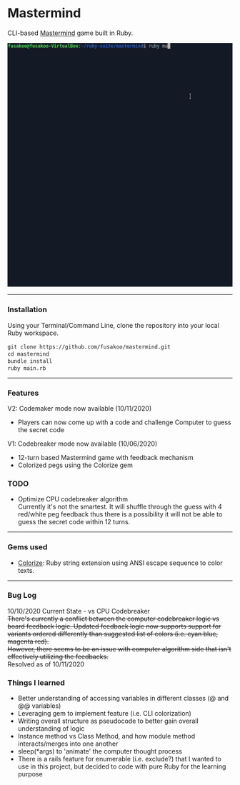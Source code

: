# Mastermind
CLI-based [Mastermind](https://en.wikipedia.org/wiki/Mastermind_(board_game)) game built in Ruby.

![preview](/preview.gif)

---

### Installation
Using your Terminal/Command Line, clone the repository into your local Ruby workspace.
```
git clone https://github.com/fusakoo/mastermind.git
cd mastermind
bundle install
ruby main.rb
```
---

### Features
V2: Codemaker mode now available (10/11/2020)
- Players can now come up with a code and challenge Computer to guess the secret code

V1: Codebreaker mode now available (10/06/2020)
- 12-turn based Mastermind game with feedback mechanism
- Colorized pegs using the Colorize gem

### TODO
- Optimize CPU codebreaker algorithm  
Currently it's not the smartest. It will shuffle through the guess with 4 red/white peg feedback thus there is a possibility it will not be able to guess the secret code within 12 turns.

---

### Gems used
- [Colorize](https://github.com/fazibear/colorize): Ruby string extension using ANSI escape sequence to color texts.

---

### Bug Log
10/10/2020 Current State - vs CPU Codebreaker  
<s>There's currently a conflict between the computer codebreaker logic vs board feedback logic.
Updated feedback logic now supports support for variants ordered differently than suggested list of colors (i.e. cyan blue, magenta red).  
However, there seems to be an issue with computer algorithm side that isn't effectively utilizing the feedbacks.</s>  
Resolved as of 10/11/2020

### Things I learned
- Better understanding of accessing variables in different classes (@ and @@ variables)
- Leveraging gem to implement feature (i.e. CLI colorization)
- Writing overall structure as pseudocode to better gain overall understanding of logic
- Instance method vs Class Method, and how module method interacts/merges into one another
- sleep(*args) to 'animate' the computer thought process
- There is a rails feature for enumerable (i.e. exclude?) that I wanted to use in this project, but decided to code with pure Ruby for the learning purpose
